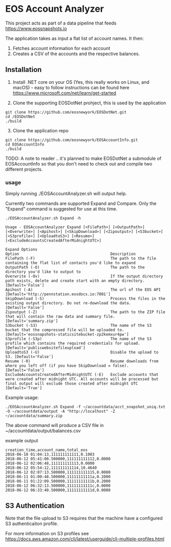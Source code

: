 ﻿# EOS Account Analyzer

This project acts as part of a data pipeline that feeds https://www.eossnapshots.io

The application takes as input a flat list of account names. It then:  
1. Fetches account information for each account
2. Creates a CSV of the accounts and the respective balances. 

## Installation


1. Install .NET core on your OS (Yes, this really works on Linux, and macOS) - easy to follow instructions can be found here
https://www.microsoft.com/net/learn/get-started

2. Clone the supporting EOSDotNet prohject, this is used by the application
```
git clone https://github.com/eosnewyork/EOSDotNet.git
cd /EOSDotNet
./build
```

3. Clone the application repo
```
git clone https://github.com/eosnewyork/EOSAccountInfo.git
cd EOSAccountInfo
./build
```

TODO: A note to reader .. it's planned to make EOSDotNet a submodule of EOSAccountInfo so that you don't need to check out and compile two different projects. 

### usage

Simply running ./EOSAccountAnalyzer.sh will output help.

Currently two commands are supported Expand and Compare. Only the "Expand" command is suggested for use at this time. 

```
./EOSAccountAnalyzer.sh Expand -h
```

```
Usage - EOSAccountAnalyzer Expand [<FilePath>] [<OutputPath>] [<Overwrite>] [<Apihost>] [<SkipDownload>] [<Zipoutput>] [<S3bucket>] [<S3profile>] [<UploadtoS3>] [<Resume>] [<ExcludeAccountsCreatedAfterMidnightUTC>]

Expand Options
Option                                        Description
FilePath (-F)                                 The path to the file containing the flat list of contacts you'd like to expand
OutputPath (-O)                               The path to the directory you'd like to output to
Overwrite (-Ov)                               If the output directory path exists, delete and create start with an empty directory. [Default='False']
Apihost (-A)                                  The url of the EOS API [Default='http://pennstation.eosdocs.io:7001']
SkipDownload (-S)                             Process the files in the existing output directory. Do not re-download the data. [Default='False']
Zipoutput (-Z)                                The path to the ZIP file that will contain the raw data and summary file. [Default='summary.zip']
S3bucket (-S3)                                The name of the S3 bucket that the compressed file will be uploaded to. [Default='eossnapshots-staticsitebucket-zp2kemxur4pw']
S3profile (-S3p)                              The name of the S3 profile which contains the required credentials for upload. [Default='publicwebsitefileupload']
UploadtoS3 (-U)                               Disable the upload to S3. [Default='False']
Resume (-R)                                   Resume downloads from where you left off (if you have SkipDownload = false). [Default='False']
ExcludeAccountsCreatedAfterMidnightUTC (-E)   Exclude accounts that were created after midnight UTC. All accounts will be processed but final output will exclude those created after midnight UTC [Default='True']

```

Example usage:

```
./EOSAccountAnalyzer.sh Expand -f ~/accountdata/acct_snapshot_uniq.txt -O ~/accountdata/output -A "http://localhost" -Z ~/accountdata/summary.zip
```

The above command will produce a CSV file in  ~/accountdata/output/balances.csv

example output
```
creation_time,account_name,total_eos
2018-06-10 01:04:13,111111111111,0.1003
2018-06-12 05:41:00.500000,111111111112,0.0000
2018-06-12 02:06:48,111111111113,0.0000
2018-06-12 05:54:12,111111111114,10.4640
2018-06-12 02:07:13.500000,111111111115,0.0000
2018-06-11 01:00:48.500000,11111111111a,0.2000
2018-06-11 01:22:09.500000,11111111111b,0.2000
2018-06-12 06:32:13.500000,11111111111c,0.0000
2018-06-12 06:33:40.500000,11111111111d,0.0000
```

## S3 Authentication

Note that the file upload to S3 requires that the machine have a configured S3 authenticaiton profile.

For more information on S3 profiles see https://docs.aws.amazon.com/cli/latest/userguide/cli-multiple-profiles.html 

